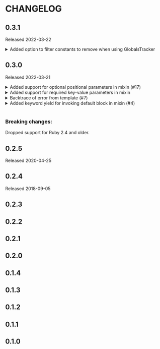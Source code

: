 # CHANGELOG

## **0.3.1**

Released 2022-03-22

<details>
<summary>Added option to filter constants to remove when using GlobalsTracker</summary>

```ruby
Bade::Runtime::GlobalsTracker.new(constants_location_prefixes: ['/Users/xyz/Projects/abc'])
```

</details>


## **0.3.0**

Released 2022-03-21

<details>
<summary>Added support for optional positional parameters in mixin (#17)</summary>

[#17](https://github.com/epuber-io/bade/issues/17)

```
mixin some_mixin(param = 1)
```

</details>


<details>
<summary>Added support for required key-value parameters in mixin</summary>
Example:

```
mixin some_mixin(param:)
```
</details>


<details>
<summary>Backtrace of error from template (#7)</summary>

[#7](https://github.com/epuber-io/bade/issues/7)

When some error is raised, it will return position of the error. Given this template:

```
mixin m()
  a
    - raise StandardError

+m
```

It will produce following error:

```
Exception raised during execution of mixin `m`: StandardError
template backtrace:
  template.bade:3:in `+m'
  template.bade:5:in `<top>'
```
</details>



<details>
<summary>Added keyword yield for invoking default block in mixin (#4)</summary>

Previous solution:
```
mixin first
  p.first
    - default_block.call

+first Some text
```

New solution:
```
mixin first
  p.first
    yield

+first Some text
```

Which produces:

```html
<p class="first">Some text</p>
```
</details>

<br/>

### **Breaking changes:**

Dropped support for Ruby 2.4 and older.


## **0.2.5**

Released 2020-04-25

## **0.2.4**

Released 2018-09-05

## **0.2.3**

## **0.2.2**

## **0.2.1**

## **0.2.0**

## **0.1.4**

## **0.1.3**

## **0.1.2**

## **0.1.1**

## **0.1.0**
